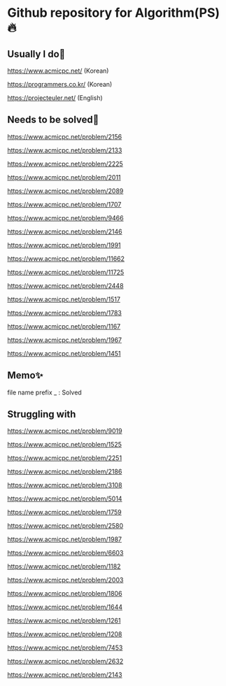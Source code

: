 # Github repository for Algorithm(PS)🔥

## Usually I do🎃

https://www.acmicpc.net/ (Korean)

https://programmers.co.kr/ (Korean)

https://projecteuler.net/ (English)

## Needs to be solved💎

https://www.acmicpc.net/problem/2156

https://www.acmicpc.net/problem/2133

https://www.acmicpc.net/problem/2225

https://www.acmicpc.net/problem/2011

https://www.acmicpc.net/problem/2089

https://www.acmicpc.net/problem/1707

https://www.acmicpc.net/problem/9466

https://www.acmicpc.net/problem/2146

https://www.acmicpc.net/problem/1991

https://www.acmicpc.net/problem/11662

https://www.acmicpc.net/problem/11725

https://www.acmicpc.net/problem/2448

https://www.acmicpc.net/problem/1517

https://www.acmicpc.net/problem/1783

https://www.acmicpc.net/problem/1167

https://www.acmicpc.net/problem/1967

https://www.acmicpc.net/problem/1451

## Memo✨

file name prefix \_ : Solved

## Struggling with

https://www.acmicpc.net/problem/9019

https://www.acmicpc.net/problem/1525

https://www.acmicpc.net/problem/2251

https://www.acmicpc.net/problem/2186

https://www.acmicpc.net/problem/3108

https://www.acmicpc.net/problem/5014

https://www.acmicpc.net/problem/1759

https://www.acmicpc.net/problem/2580

https://www.acmicpc.net/problem/1987

https://www.acmicpc.net/problem/6603

https://www.acmicpc.net/problem/1182

https://www.acmicpc.net/problem/2003

https://www.acmicpc.net/problem/1806

https://www.acmicpc.net/problem/1644

https://www.acmicpc.net/problem/1261

https://www.acmicpc.net/problem/1208

https://www.acmicpc.net/problem/7453

https://www.acmicpc.net/problem/2632

https://www.acmicpc.net/problem/2143
